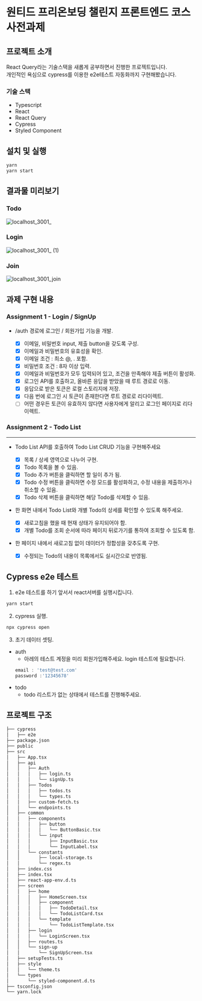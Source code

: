 # 원티드 프리온보딩 챌린지 프론트엔드 코스 사전과제

## 프로젝트 소개
React Query라는 기술스택을 새롭게 공부하면서 진행한 프로젝트입니다.  
개인적인 욕심으로 cypress를 이용한 e2e테스트 자동화까지 구현해봤습니다. 

### 기술 스택
  * Typescript
  * React
  * React Query
  * Cypress
  * Styled Component

## 설치 및 실행
  ``` bash
  yarn 
  yarn start
  ```

## 결과물 미리보기
### Todo
![localhost_3001_](https://user-images.githubusercontent.com/61589338/183292545-2787a57b-a5ee-4fcb-87f6-d3904b25ba85.png)
### Login
![localhost_3001_ (1)](https://user-images.githubusercontent.com/61589338/183292595-c2e0006e-8033-4ac7-ba44-b92230f53060.png)

### Join
![localhost_3001_join](https://user-images.githubusercontent.com/61589338/183292628-d7911985-3dee-4d93-8566-e8c5d2668f35.png)


## 과제 구현 내용
### Assignment 1 - Login / SignUp
* /auth 경로에 로그인 / 회원가입 기능을 개발.  

  - [x] 이메일, 비밀번호 input, 제출 button을 갖도록 구성.
  - [x] 이메일과 비밀번호의 유효성을 확인.
  - [x] 이메일 조건 : 최소 @, . 포함.
  - [x] 비밀번호 조건 : 8자 이상 입력.
  - [x] 이메일과 비밀번호가 모두 입력되어 있고, 조건을 만족해야 제출 버튼이 활성화.
  - [x] 로그인 API를 호출하고, 올바른 응답을 받았을 때 루트 경로로 이동.
  - [x] 응답으로 받은 토큰은 로컬 스토리지에 저장.
  - [x] 다음 번에 로그인 시 토큰이 존재한다면 루트 경로로 리다이렉트.
  - [ ] 어떤 경우든 토큰이 유효하지 않다면 사용자에게 알리고 로그인 페이지로 리다이렉트.

### Assignment 2 - Todo List
----
* Todo List API를 호출하여 Todo List CRUD 기능을 구현해주세요

  - [x] 목록 / 상세 영역으로 나누어 구현.
  - [x] Todo 목록을 볼 수 있음.
  - [x] Todo 추가 버튼을 클릭하면 할 일이 추가 됨.
  - [x] Todo 수정 버튼을 클릭하면 수정 모드를 활성화하고, 수정 내용을 제출하거나 취소할 수 있음.
  - [x] Todo 삭제 버튼을 클릭하면 해당 Todo를 삭제할 수 있음.
* 한 화면 내에서 Todo List와 개별 Todo의 상세를 확인할 수 있도록 해주세요.
  - [x] 새로고침을 했을 때 현재 상태가 유지되어야 함.
  - [x] 개별 Todo를 조회 순서에 따라 페이지 뒤로가기를 통하여 조회할 수 있도록 함.
* 한 페이지 내에서 새로고침 없이 데이터가 정합성을 갖추도록 구현.
  - [x] 수정되는 Todo의 내용이 목록에서도 실시간으로 반영됨.


## Cypress e2e 테스트
1. e2e 테스트를 하기 앞서서 react서버를 실행시킵니다.
  ``` bash
  yarn start
  ```
2. cypress 실행.
  ``` bash
  npx cypress open
  ```
3. 초기 데이터 셋팅.
  * auth
    * 아레의 테스트 계정을 미리 회원가입해주세요. login 테스트에 필요합니다.
    ```javascript
    email : 'test@test.com'
    password :'12345678'
    ```
  * todo
    * todo 리스트가 없는 상태에서 테스트를 진행해주세요.

## 프로젝트 구조
```bash
├── cypress
│   ├── e2e
├── package.json
├── public
├── src
│   ├── App.tsx
│   ├── api
│   │   ├── Auth
│   │   │   ├── login.ts
│   │   │   └── signUp.ts
│   │   ├── Todos
│   │   │   ├── todos.ts
│   │   │   └── types.ts
│   │   ├── custom-fetch.ts
│   │   └── endpoints.ts
│   ├── common
│   │   ├── components
│   │   │   ├── button
│   │   │   │   └── ButtonBasic.tsx
│   │   │   └── input
│   │   │       ├── InputBasic.tsx
│   │   │       └── InputLabel.tsx
│   │   └── constants
│   │       ├── local-storage.ts
│   │       └── regex.ts
│   ├── index.css
│   ├── index.tsx
│   ├── react-app-env.d.ts
│   ├── screen
│   │   ├── home
│   │   │   ├── HomeScreen.tsx
│   │   │   ├── component
│   │   │   │   ├── TodoDetail.tsx
│   │   │   │   └── TodoListCard.tsx
│   │   │   └── template
│   │   │       └── TodoListTemplate.tsx
│   │   ├── login
│   │   │   └── LoginScreen.tsx
│   │   ├── routes.ts
│   │   └── sign-up
│   │       └── SignUpScreen.tsx
│   ├── setupTests.ts
│   ├── style
│   │   └── theme.ts
│   └── types
│       └── styled-component.d.ts
├── tsconfig.json
└── yarn.lock
```